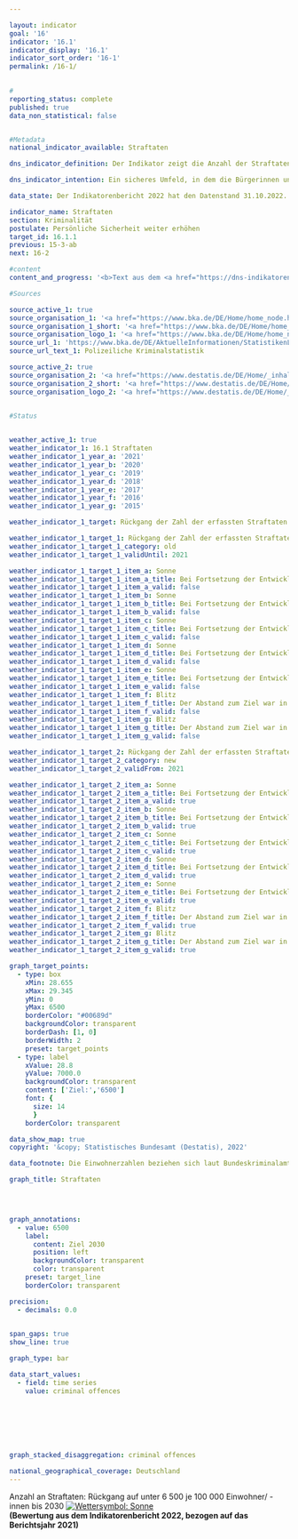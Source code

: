```yaml
---

layout: indicator    
goal: '16'    
indicator: '16.1'    
indicator_display: '16.1'    
indicator_sort_order: '16-1'    
permalink: /16-1/    
    

#
reporting_status: complete    
published: true    
data_non_statistical: false    


#Metadata    
national_indicator_available: Straftaten    

dns_indicator_definition: Der Indikator zeigt die Anzahl der Straftaten, die der Polizei angezeigt werden, je 100&nbsp;000&nbsp;Einwohnerinnen und Einwohner.    

dns_indicator_intention: Ein sicheres Umfeld, in dem die Bürgerinnen und Bürger ohne Angst vor Willkür und Kriminalität leben können, ist eine wesentliche Voraussetzung für eine nachhaltige Entwicklung. Deshalb soll die Anzahl der erfassten Straftaten je 100&nbsp;000&nbsp;Einwohner bis zum Jahr 2030&nbsp;auf unter 6&nbsp;500&nbsp;sinken.    

data_state: Der Indikatorenbericht 2022 hat den Datenstand 31.10.2022. Die Daten auf dieser Plattform werden regelmäßig aktualisiert, sodass online aktuellere Daten verfügbar sein können als im <a href="https://dns-indikatoren.de/assets/publications/reports/de/2022.pdf">Indikatorenbericht 2022</a> veröffentlicht.    

indicator_name: Straftaten    
section: Kriminalität    
postulate: Persönliche Sicherheit weiter erhöhen    
target_id: 16.1.1    
previous: 15-3-ab    
next: 16-2    

#content     
content_and_progress: '<b>Text aus dem <a href="https://dns-indikatoren.de/assets/publications/reports/de/2022.pdf">Indikatorenbericht 2022&nbsp;</a></b><br><br>Der Indikator erfasst alle in der Polizeilichen Kriminalstatistik (<abbr title="Polizeilichen Kriminalstatistik">PKS</abbr>) erfassten Straftaten. Dies sind bei der Polizei angezeigte und durch sie endbearbeitete Straftaten, solange es sich nicht um Staatsschutzdelikte, Verkehrsdelikte oder Ordnungswidrigkeiten handelt.<br><br>Straftaten, die außerhalb der Bundesrepublik Deutschland begangen wurden, sind ebenso wenig enthalten wie Delikte, die nicht zum Aufgabenbereich der Polizei gehören (zum Beispiel Finanz- und Steuerdelikte) beziehungsweise unmittelbar bei der Staatsanwaltschaft angezeigt und ausschließlich von ihr bearbeitet werden (zum Beispiel Delikte im Zusammenhang mit einer Falschaussage vor Gericht).<br><br>Die <abbr title="Polizeilichen Kriminalstatistik">PKS</abbr>-Veröffentlichungen werden jährlich auf der Basis von Daten der Landeskriminalämter und des Bundeskriminalamts erstellt. Zur Berechnung der Straftaten je 100&nbsp;000&nbsp;Einwohnerinnen und Einwohner werden für die gesamte Zeitreihe die (zurückgerechneten) Bevölkerungszahlen auf Grundlage des Zensus 2011&nbsp;verwendet. Dieses Vorgehen ermöglicht Zeitvergleiche ab 1993. Allerdings ergeben sich dadurch Differenzen zu den veröffentlichten Daten der <abbr title="Polizeilichen Kriminalstatistik">PKS</abbr> vor 2013.<br><br>Veränderungen in der <abbr title="Polizeilichen Kriminalstatistik">PKS</abbr> lassen nicht immer auf tatsächliche Veränderungen schließen, denn die Statistik erfasst nur das sogenannte Hellfeld – also die der Polizei offiziell bekannt gewordene Kriminalität. Aufgrund fehlender statistischer Daten kann das sogenannte Dunkelfeld – die der Polizei offiziell nicht bekannt gewordene Kriminalität – in der <abbr title="Polizeilichen Kriminalstatistik">PKS</abbr> nicht abgebildet werden. Die Anzeigequote von Straftaten wurde jedoch im Rahmen der Deutschen Viktimisierungssurveys in den Jahren 2012&nbsp;und 2017&nbsp;untersucht. Dabei lässt sich für die in der Befragung untersuchten Straftaten keine statistisch signifikante Veränderung des Anteils der angezeigten Straftaten zwischen den Jahren 2012&nbsp;und 2017&nbsp;feststellen.<br><br>Die Anzahl der Straftaten lag 2019&nbsp;bei 6&nbsp;548&nbsp;je 100&nbsp;000&nbsp;Einwohnerinnen und Einwohner. Bei Fortsetzung der Entwicklung der letzten fünf Jahre wird der Zielwert von unter 6&nbsp;500&nbsp;Straftaten im Jahr 2030&nbsp;erreicht werden. Zwischen 1993&nbsp;und 2019&nbsp;fiel der Indikator um 21,6&nbsp;% ab. Dabei handelte es sich jedoch nicht um eine kontinuierliche Entwicklung. So kam es beispielsweise von 2000&nbsp;bis 2004&nbsp;zu einem Anstieg, dem ein leichter Rückgang bis 2010&nbsp;folgte. Die große Zahl der Menschen, die ab dem Jahr 2015&nbsp;als Flüchtlinge und Schutzsuchende nach Deutschland gekommen sind, spiegelt sich auch in der <abbr title="Polizeilichen Kriminalstatistik">PKS</abbr> wider. So sind im Jahr 2016&nbsp;ausländerrechtliche Verstöße (<abbr title="zum Beispiel">z. B.</abbr> illegale Einreise) im Vergleich zu 2014&nbsp;um 211,8&nbsp;% angestiegen. Diese waren jedoch 2019&nbsp;stark rückläufig und machten nur noch 3,0&nbsp;% aller Straftaten aus. Selbst wenn die ausländerrechtlichen Straftaten herausgerechnet werden, liegt die Gesamtzahl der polizeilich registrierten Straftaten 2019&nbsp;niedriger als in den Vorjahren.<br><br>Im Jahr 2019&nbsp;lag die Anzahl der polizeilich registrierten Straftaten bei insgesamt 5,4&nbsp;Millionen. Darunter entfielen 1,6&nbsp;% auf Wohnungseinbruchsdiebstahl, 15,3&nbsp;% auf Betrug und 2,4&nbsp;% auf gefährliche und schwere Körperverletzung. Zwischen 2014&nbsp;und 2019&nbsp;gingen die Wohnungseinbruchsdiebstähle um 42,7&nbsp;% und die Betrugsfälle um 14,0&nbsp;% zurück, während die Fälle von gefährlicher und schwerer Körperverletzung um 5,8&nbsp;% anstiegen. 2019&nbsp;betrug die Aufklärungsquote aller polizeilich registrierten Delikte 57,5&nbsp;% und lag in etwa auf Vorjahresniveau. Dabei gibt es deutliche Unterschiede je nach Art der Straftat. So lag die Aufklärungsquote beim Wohnungseinbruchsdiebstahl nur bei 17,4&nbsp;%. Bei Betrugsdelikten wurden dagegen 66,6&nbsp;% und bei gefährlicher und schwerer Körperverletzung 82,9&nbsp;% aller angezeigten Straftaten aufgeklärt. Die vergleichsweise geringe Aufklärungsquote beim Wohnungseinbruchsdiebstahl hängt mit einer hohen Anzeigebereitschaft bei vergleichsweise selten vorliegenden konkreten Anhaltspunkten zur Täterschaft zusammen. Dies steht in deutlichem Gegensatz zur Situation bei Betrugs- und Körperverletzungsdelikten. Diese Straftaten weisen eine hohe Aufklärungsquote auf, weil der Polizei die Tatverdächtigen meist bereits bei der Anzeigenerstattung bekannt werden.'    

#Sources    

source_active_1: true
source_organisation_1: '<a href="https://www.bka.de/DE/Home/home_node.html">Bundeskriminalamt</a>'
source_organisation_1_short: '<a href="https://www.bka.de/DE/Home/home_node.html" target="_blank">Bundeskriminalamt</a>'
source_organisation_logo_1: '<a href="https://www.bka.de/DE/Home/home_node.html" target="_blank"><img src="https://dnsUpgradeEnvironment.github.io/dns-indicators/public/OrgImgDe/bka.png" alt="Bundeskriminalamt" title=" Klicken Sie hier um zur Homepage der Organisation Bundeskriminalamt zu gelangen." style="height:60px; width:148px; border: transparent"/></a>'
source_url_1: 'https://www.bka.de/DE/AktuelleInformationen/StatistikenLagebilder/PolizeilicheKriminalstatistik/pks_node.html'
source_url_text_1: Polizeiliche Kriminalstatistik

source_active_2: true
source_organisation_2: '<a href="https://www.destatis.de/DE/Home/_inhalt.html">Statistisches Bundesamt</a>'
source_organisation_2_short: '<a href="https://www.destatis.de/DE/Home/_inhalt.html" target="_blank">Statistisches Bundesamt</a>'
source_organisation_logo_2: '<a href="https://www.destatis.de/DE/Home/_inhalt.html" target="_blank"><img src="https://dnsUpgradeEnvironment.github.io/dns-indicators/public/OrgImgDe/destatis.png" alt="Statistisches Bundesamt" title=" Klicken Sie hier um zur Homepage der Organisation Statistisches Bundesamt zu gelangen." style="height:60px; width:148px; border: transparent"/></a>'
    

#Status    


weather_active_1: true
weather_indicator_1: 16.1 Straftaten
weather_indicator_1_year_a: '2021'
weather_indicator_1_year_b: '2020'
weather_indicator_1_year_c: '2019'
weather_indicator_1_year_d: '2018'
weather_indicator_1_year_e: '2017'
weather_indicator_1_year_f: '2016'
weather_indicator_1_year_g: '2015'

weather_indicator_1_target: Rückgang der Zahl der erfassten Straftaten je 100&nbsp;000&nbsp;Einwohner/ -innen auf unter 6&nbsp;500&nbsp;bis 2030

weather_indicator_1_target_1: Rückgang der Zahl der erfassten Straftaten je 100&nbsp;000&nbsp;Einwohner/ -innen auf unter <b>7&nbsp;000</b> bis <b>2030</b>
weather_indicator_1_target_1_category: old
weather_indicator_1_target_1_validUntil: 2021

weather_indicator_1_target_1_item_a: Sonne
weather_indicator_1_target_1_item_a_title: Bei Fortsetzung der Entwicklung aus 2021 wäre der Zielwert erreicht oder um weniger als 5&nbsp;% der Differenz zwischen Zielwert und dem damaligen Wert verfehlt worden.
weather_indicator_1_target_1_item_a_valid: false
weather_indicator_1_target_1_item_b: Sonne
weather_indicator_1_target_1_item_b_title: Bei Fortsetzung der Entwicklung aus 2020 wäre der Zielwert erreicht oder um weniger als 5&nbsp;% der Differenz zwischen Zielwert und dem damaligen Wert verfehlt worden.
weather_indicator_1_target_1_item_b_valid: false
weather_indicator_1_target_1_item_c: Sonne
weather_indicator_1_target_1_item_c_title: Bei Fortsetzung der Entwicklung aus 2019 wäre der Zielwert erreicht oder um weniger als 5&nbsp;% der Differenz zwischen Zielwert und dem damaligen Wert verfehlt worden.
weather_indicator_1_target_1_item_c_valid: false
weather_indicator_1_target_1_item_d: Sonne
weather_indicator_1_target_1_item_d_title: Bei Fortsetzung der Entwicklung aus 2018 wäre der Zielwert erreicht oder um weniger als 5&nbsp;% der Differenz zwischen Zielwert und dem damaligen Wert verfehlt worden.
weather_indicator_1_target_1_item_d_valid: false
weather_indicator_1_target_1_item_e: Sonne
weather_indicator_1_target_1_item_e_title: Bei Fortsetzung der Entwicklung aus 2017 wäre der Zielwert erreicht oder um weniger als 5&nbsp;% der Differenz zwischen Zielwert und dem damaligen Wert verfehlt worden.
weather_indicator_1_target_1_item_e_valid: false
weather_indicator_1_target_1_item_f: Blitz
weather_indicator_1_target_1_item_f_title: Der Abstand zum Ziel war in 2016 konstant hoch oder hat sich vergrößert. Der Indikator entwickelte sich also nicht in die gewünschte Richtung.
weather_indicator_1_target_1_item_f_valid: false
weather_indicator_1_target_1_item_g: Blitz
weather_indicator_1_target_1_item_g_title: Der Abstand zum Ziel war in 2015 konstant hoch oder hat sich vergrößert. Der Indikator entwickelte sich also nicht in die gewünschte Richtung.
weather_indicator_1_target_1_item_g_valid: false

weather_indicator_1_target_2: Rückgang der Zahl der erfassten Straftaten je 100&nbsp;000&nbsp;Einwohner/ -innen auf unter <b>6&nbsp;500</b> bis <b>2030</b>
weather_indicator_1_target_2_category: new
weather_indicator_1_target_2_validFrom: 2021

weather_indicator_1_target_2_item_a: Sonne
weather_indicator_1_target_2_item_a_title: Bei Fortsetzung der Entwicklung aus 2021 wäre der Zielwert erreicht oder um weniger als 5&nbsp;% der Differenz zwischen Zielwert und dem damaligen Wert verfehlt worden.
weather_indicator_1_target_2_item_a_valid: true
weather_indicator_1_target_2_item_b: Sonne
weather_indicator_1_target_2_item_b_title: Bei Fortsetzung der Entwicklung aus 2020 wäre der Zielwert erreicht oder um weniger als 5&nbsp;% der Differenz zwischen Zielwert und dem damaligen Wert verfehlt worden.
weather_indicator_1_target_2_item_b_valid: true
weather_indicator_1_target_2_item_c: Sonne
weather_indicator_1_target_2_item_c_title: Bei Fortsetzung der Entwicklung aus 2019 wäre der Zielwert erreicht oder um weniger als 5&nbsp;% der Differenz zwischen Zielwert und dem damaligen Wert verfehlt worden.
weather_indicator_1_target_2_item_c_valid: true
weather_indicator_1_target_2_item_d: Sonne
weather_indicator_1_target_2_item_d_title: Bei Fortsetzung der Entwicklung aus 2018 wäre der Zielwert erreicht oder um weniger als 5&nbsp;% der Differenz zwischen Zielwert und dem damaligen Wert verfehlt worden.
weather_indicator_1_target_2_item_d_valid: true
weather_indicator_1_target_2_item_e: Sonne
weather_indicator_1_target_2_item_e_title: Bei Fortsetzung der Entwicklung aus 2017 wäre der Zielwert erreicht oder um weniger als 5&nbsp;% der Differenz zwischen Zielwert und dem damaligen Wert verfehlt worden.
weather_indicator_1_target_2_item_e_valid: true
weather_indicator_1_target_2_item_f: Blitz
weather_indicator_1_target_2_item_f_title: Der Abstand zum Ziel war in 2016 konstant hoch oder hat sich vergrößert. Der Indikator entwickelte sich also nicht in die gewünschte Richtung.
weather_indicator_1_target_2_item_f_valid: true
weather_indicator_1_target_2_item_g: Blitz
weather_indicator_1_target_2_item_g_title: Der Abstand zum Ziel war in 2015 konstant hoch oder hat sich vergrößert. Der Indikator entwickelte sich also nicht in die gewünschte Richtung.
weather_indicator_1_target_2_item_g_valid: true    

graph_target_points:
  - type: box
    xMin: 28.655
    xMax: 29.345
    yMin: 0
    yMax: 6500
    borderColor: "#00689d"
    backgroundColor: transparent
    borderDash: [1, 0]
    borderWidth: 2
    preset: target_points
  - type: label
    xValue: 28.8
    yValue: 7000.0
    backgroundColor: transparent
    content: ['Ziel:','6500']
    font: {
      size: 14
      }
    borderColor: transparent    

data_show_map: true    
copyright: '&copy; Statistisches Bundesamt (Destatis), 2022'    

data_footnote: Die Einwohnerzahlen beziehen sich laut Bundeskriminalamt auf das Vorjahr.    

graph_title: Straftaten    

    


graph_annotations:
  - value: 6500
    label:
      content: Ziel 2030
      position: left
      backgroundColor: transparent
      color: transparent
    preset: target_line
    borderColor: transparent    

precision: 
  - decimals: 0.0
        

span_gaps: true    
show_line: true    

graph_type: bar    

data_start_values: 
  - field: time series
    value: criminal offences    

    

    

    

graph_stacked_disaggregation: criminal offences        

national_geographical_coverage: Deutschland    
---
```



<div>
  <div class="my-header">
    <label class="default">Anzahl an Straftaten: Rückgang auf unter 6&nbsp;500&nbsp;je 100&nbsp;000&nbsp;Einwohner/ -innen bis 2030
      <a href="https://dnsUpgradeEnvironment.github.io/dns-indicators/status"><img src="https://g205sdgs.github.io/sdg-indicators/public/Wettersymbole/Sonne.png" title="Bei Fortsetzung der Entwicklung aus 2021 (Datenstand 31.10.2022) wäre der Zielwert erreicht oder um weniger als 5&nbsp;% der Differenz zwischen Zielwert und dem damaligen Wert verfehlt worden." alt="Wettersymbol: Sonne"/>
      </a>
    </label>
  </div>
</div>
<div class="my-header-note">
  <label class="default"><b>(Bewertung aus dem Indikatorenbericht 2022, bezogen auf das Berichtsjahr 2021)
  </b></label>
</div>